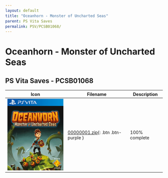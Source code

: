 ```yaml
---
layout: default
title: "Oceanhorn - Monster of Uncharted Seas"
parent: PS Vita Saves
permalink: PSV/PCSB01068/
---
```

# Oceanhorn - Monster of Uncharted Seas

## PS Vita Saves - PCSB01068

| Icon | Filename | Description |
|------|----------|-------------|
| ![Oceanhorn - Monster of Uncharted Seas](icon0.png) | [00000001.zip](00000001.zip){: .btn .btn-purple } | 100% complete  |
